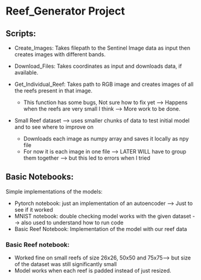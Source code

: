 # Reef_Generator Project

## Scripts:
- Create_Images: Takes filepath to the Sentinel Image data as input then creates images with different bands.
- Download_Files: Takes coordinates as input and downloads data, if available.
- Get_Individual_Reef: Takes path to RGB image and creates images of all the reefs present in that image.
    - This function has some bugs, Not sure how to fix yet --> Happens when the reefs are very small I think --> More work to be done.

- Small Reef dataset --> uses smaller chunks of data to test initial model and to see where to improve on
    - Downloads each image as numpy array and saves it locally as npy file 
    - For now it is each image in one file --> LATER WILL have to group them together --> but this led to errors when I tried

## Basic Notebooks:
Simple implementations of the models:

   - Pytorch notebook: just an implementation of an autoencoder --> Just to see if it worked
   - MNIST notebook: double checking model works with the given dataset --> also used to understand how to run code
   - Basic Reef Notebook: Implementation of the model with our reef data
    
### Basic Reef notebook:
- Worked fine on small reefs of size 26x26, 50x50 and 75x75--> but size of the dataset was still significantly small
- Model works when each reef is padded instead of just resized.

